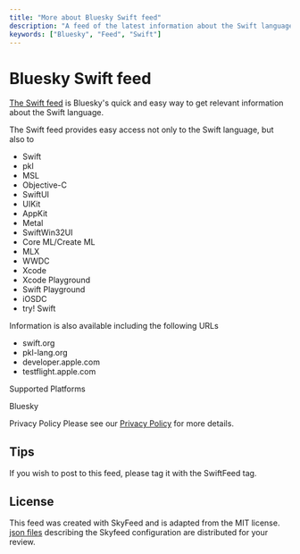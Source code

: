 ```yaml
---
title: "More about Bluesky Swift feed"
description: "A feed of the latest information about the Swift language, including not only the Swift language but also information about the major Swift frameworks, Pkl, server-side Swift, ML, etc."
keywords: ["Bluesky", "Feed", "Swift"]
---
```

# Bluesky Swift feed

[The Swift feed](https://bsky.app/profile/did:plc:hp4di5zhc3q3uksjasitxfe4/feed/aaak5ekldg2wq) is Bluesky's quick and easy way to get relevant information about the Swift language.

The Swift feed provides easy access not only to the Swift language, but also to
- Swift
- pkl
- MSL
- Objective-C
- SwiftUI
- UIKit
- AppKit
- Metal
- SwiftWin32UI
- Core ML/Create ML
- MLX
- WWDC
- Xcode
- Xcode Playground
- Swift Playground
- iOSDC
- try! Swift

Information is also available including the following URLs

- swift.org
- pkl-lang.org
- developer.apple.com
- testflight.apple.com

Supported Platforms

Bluesky

Privacy Policy
Please see our [Privacy Policy](/en/privacy) for more details.

## Tips
If you wish to post to this feed, please tag it with the SwiftFeed tag.

## License
This feed was created with SkyFeed and is adapted from the MIT license. [json files](https://github.com/KC-2001MS/SwiftFeed) describing the Skyfeed configuration are distributed for your review.